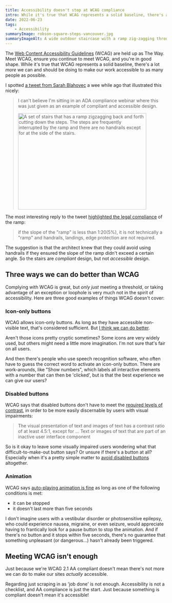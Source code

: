 ```yaml
---
title: Accessibility doesn't stop at WCAG compliance
intro: While it's true that WCAG represents a solid baseline, there's a lot more we should be doing to make our work truly accessible.
date: 2022-06-23
tags:
    - Accessibility
summaryImage: robson-square-steps-vancouver.jpg
summaryImageAlt: A wide outdoor staircase with a ramp zig-zagging through the steps. There are no handrails or barriers on the ramp.
---
```


The [Web Content Accessibility Guidelines](https://www.w3.org/TR/WCAG/) (WCAG) are held up as The Way. Meet WCAG, ensure you continue to meet WCAG, and you're in good shape. While it's true that WCAG represents a solid baseline, there's a lot *more* we can and should be doing to make our work accessible to as many people as possible.

I spotted [a tweet from Sarah Blahovec](https://twitter.com/Sblahov/status/1524479291676889089) a wee while ago that illustrated this nicely:

> I can't believe I'm sitting in an ADA compliance webinar where this was just given as an example of compliant and accessible design.
>
> <picture>
>     <source srcset="/assets/img/blog/robson-square-steps-vancouver.avif" type="image/avif" />
>     <source srcset="/assets/img/blog/robson-square-steps-vancouver.webp" type="image/webp" />
>     <img class="natural-dimensions" src="/assets/img/blog/robson-square-steps-vancouver.jpg" alt="A set of stairs that has a ramp zigzagging back and forth cutting down the steps. The steps are frequently interrupted by the ramp and there are no handrails except for at the side of the stairs." width="400" height="300" loading="lazy" decoding="async" />
> </picture>

The most interesting reply to the tweet [highlighted the legal compliance](https://twitter.com/MurphyJ/status/1524503940699758592) of the ramp:

> if the slope of the "ramp" is less than 1:20(5%), it is not technically a "ramp" and handrails, landings, edge protection are not required.

The suggestion is that the architect knew that they could avoid using handrails if they ensured the slope of the ramp didn't exceed a certain angle. So the stairs are *compliant* design, but not *accessible* design.


## Three ways we can do better than WCAG

Complying with WCAG is great, but *only just* meeting a threshold, or taking advantage of an exception or loophole is very much not in the spirit of accessibility. Here are three good examples of things WCAG doesn't cover:

### Icon-only buttons

WCAG allows icon-only buttons. As long as they have accessible non-visible text, that's considered sufficient. But [I think we can do better](/blog/what-i-wish-was-in-wcag-prohibit-icon-only-buttons).

Aren't those icons pretty cryptic sometimes? Some icons are very widely used, but others might need a little more imagination. I'm not sure that's fair on all users.

And then there's people who use speech recognition software, who often have to guess the correct word to activate an icon-only button. There are work-arounds, like "Show numbers", which labels all interactive elements with a number that can then be 'clicked', but is that the best experience we can give our users?

### Disabled buttons

WCAG says that disabled buttons don't have to meet the [required levels of contrast](https://www.w3.org/TR/WCAG21/#contrast-minimum), in order to be more easily discernable by users with visual impairments:

> The visual presentation of text and images of text has a contrast ratio of at least 4.5:1, except for … Text or images of text that are part of an inactive user interface component

So is it okay to leave some visually impaired users wondering what that difficult-to-make-out button says? Or unsure if there's a button at all? Especially when it's a pretty simple matter to [avoid disabled buttons](/blog/how-to-avoid-disabled-buttons) altogether.


### Animation

WCAG says [auto-playing animation is fine](https://www.w3.org/TR/WCAG21/#pause-stop-hide) as long as one of the following conditions is met:

- it can be stopped
- it doesn't last more than five seconds

I don't imagine users with a vestibular disorder or photosensitive epilepsy, who could experience nausea, migraine, or even seizure, would appreciate having to frantically look for a pause button to stop the animation. And if there's no button and it stops within five seconds, there's no guarantee that something unpleasant (or dangerous…) hasn't already been triggered.


## Meeting WCAG isn't enough

Just because we're WCAG 2.1 AA compliant doesn't mean there's not more we can do to make our sites *actually* accessible.

Regarding just scraping in as 'job done' is not enough. Accessibility is not a checklist, and AA compliance is just the start. Just because something is compliant doesn't mean it's accessible!
